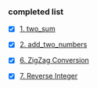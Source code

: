 ### completed list
- [x] [1. two_sum](https://leetcode.com/problems/two-sum)
- [x] [2. add_two_numbers](https://leetcode.com/problems/add-two-numbers)
- [x] [6. ZigZag Conversion](https://leetcode.com/problems/zigzag-conversion/)
- [x] [7. Reverse Integer](https://leetcode.com/problems/reverse-integer)




